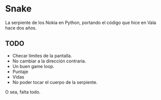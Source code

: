Snake
=====

La serpiente de los Nokia en Python, portando el código que hice en Vala hace dos años.

TODO
----

- Checar límites de la pantalla.
- No cambiar a la dirección contraria.
- Un buen game loop.
- Puntaje
- Vidas
- No poder tocar el cuerpo de la serpiente.

O sea, falta todo.